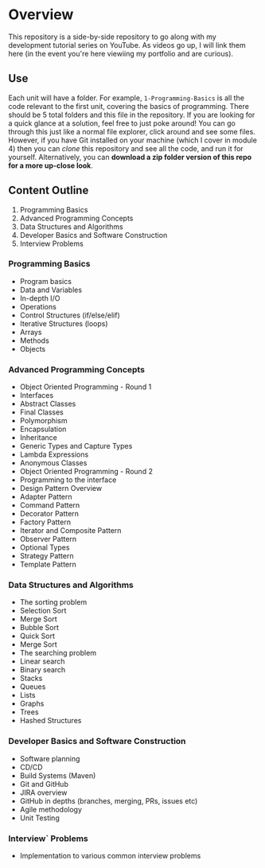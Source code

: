 # Overview
This repository is a side-by-side repository to go along with my development tutorial series on YouTube. As videos go up, I will link them here (in the event you're here viewiing my portfolio and are curious).

## Use
Each unit will have a folder. For example, `1-Programming-Basics` is all the code relevant to the first unit, covering the basics of programming. There should be 5 total folders and this file in the repository. 
If you are looking for a quick glance at a solution, feel free to just poke around! You can go through this just like a normal file explorer, click around and see some files. However, if you have Git installed on your machine (which I cover in module 4) then you can *clone* this repository and see all the code, and run it for yourself. Alternatively, you can **download a zip folder version of this repo for a more up-close look**.

## Content Outline
1. Programming Basics
2. Advanced Programming Concepts
3. Data Structures and Algorithms
4. Developer Basics and Software Construction
5. Interview Problems

### Programming Basics
- Program basics
- Data and Variables
- In-depth I/O
- Operations
- Control Structures (if/else/elif) 
- Iterative Structures (loops)
- Arrays
- Methods
- Objects

### Advanced Programming Concepts
- Object Oriented Programming - Round 1
- Interfaces
- Abstract Classes
- Final Classes
- Polymorphism
- Encapsulation
- Inheritance
- Generic Types and Capture Types
- Lambda Expressions
- Anonymous Classes
- Object Oriented Programming - Round 2
- Programming to the interface
- Design Pattern Overview
- Adapter Pattern
- Command Pattern
- Decorator Pattern
- Factory Pattern
- Iterator and Composite Pattern
- Observer Pattern
- Optional Types
- Strategy Pattern
- Template Pattern

### Data Structures and Algorithms
- The sorting problem
- Selection Sort
- Merge Sort
- Bubble Sort
- Quick Sort
- Merge Sort
- The searching problem
- Linear search
- Binary search
- Stacks
- Queues
- Lists
- Graphs
- Trees
- Hashed Structures

### Developer Basics and Software Construction
- Software planning
- CD/CD
- Build Systems (Maven)
- Git and GitHub
- JIRA overview
- GitHub in depths (branches, merging, PRs, issues etc)
- Agile methodology
- Unit Testing

### Interview` Problems
- Implementation to various common interview problems

